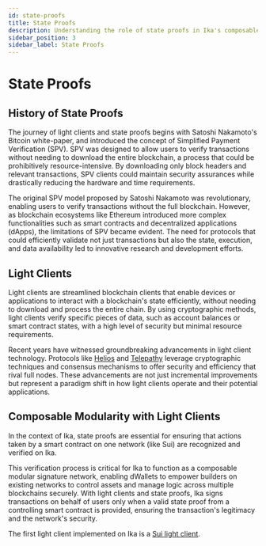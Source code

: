 ```yaml
---
id: state-proofs
title: State Proofs
description: Understanding the role of state proofs in Ika's composable modular signature network.
sidebar_position: 3
sidebar_label: State Proofs
---
```


# State Proofs

## History of State Proofs

The journey of light clients and state proofs begins with Satoshi Nakamoto's Bitcoin white-paper, and introduced the
concept of Simplified Payment Verification (SPV).
SPV was designed to allow users to verify transactions without needing to download the entire blockchain, a process that
could be prohibitively resource-intensive.
By downloading only block headers and relevant transactions, SPV clients could maintain security assurances while
drastically reducing the hardware and time requirements.

The original SPV model proposed by Satoshi Nakamoto was revolutionary, enabling users to verify transactions without the
full blockchain.
However, as blockchain ecosystems like Ethereum introduced more complex functionalities such as smart contracts and
decentralized applications (dApps), the limitations of SPV became evident.
The need for protocols that could efficiently validate not just transactions but also the state, execution, and data
availability led to innovative research and development efforts.

## Light Clients

Light clients are streamlined blockchain clients that enable devices or applications to interact with a blockchain's
state efficiently, without needing to download and process the entire chain.
By using cryptographic methods, light clients verify specific pieces of data, such as account balances or smart contract
states, with a high level of security but minimal resource requirements.

Recent years have witnessed groundbreaking advancements in light client technology.
Protocols like [Helios](https://github.com/a16z/helios) and [Telepathy](https://docs.telepathy.xyz/) leverage
cryptographic techniques and consensus mechanisms to offer security and efficiency that rival full nodes.
These advancements are not just incremental improvements but represent a paradigm shift in how light clients operate and
their potential applications.

## Composable Modularity with Light Clients

In the context of Ika, state proofs are essential for ensuring that actions taken by a smart contract on one network
(like Sui) are recognized and verified on Ika.

This verification process is critical for Ika to function as a composable modular signature network, enabling dWallets
to empower builders on existing networks to control assets and manage logic across multiple blockchains securely.
With light clients and state proofs, Ika signs transactions on behalf of users only when a valid state proof from a
controlling smart contract is provided, ensuring the transaction's legitimacy and the network's security.

The first light client implemented on Ika is a [Sui light client](../developers-guide/lightclients/sui-lightclient.md).
